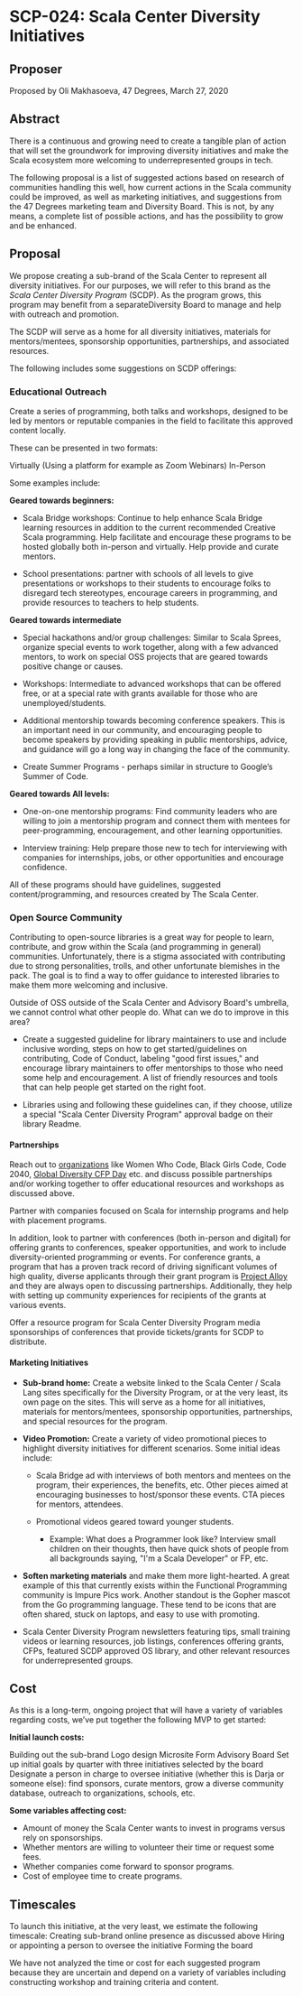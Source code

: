 # SCP-024: Scala Center Diversity Initiatives

## Proposer

Proposed by Oli Makhasoeva, 47 Degrees, March 27, 2020

## Abstract

There is a continuous and growing need to create a tangible plan of action that
will set the groundwork for improving diversity initiatives and make the Scala
ecosystem more welcoming to underrepresented groups in tech.

The following proposal is a list of suggested actions based on research of
communities handling this well, how current actions in the Scala community 
could be improved, as well as marketing initiatives, and suggestions from the
47 Degrees marketing team and Diversity Board. This is not, by any means, a complete
list of possible actions, and has the possibility to grow and be enhanced.


## Proposal

We propose creating a sub-brand of the Scala Center to represent all diversity initiatives. For our purposes, we will refer to this brand
as the *Scala Center Diversity Program* (SCDP). As the program grows, this program may benefit from a separateDiversity Board to manage and help with outreach and promotion.

The SCDP will serve as a home for all diversity initiatives, materials for
mentors/mentees, sponsorship opportunities, partnerships, and associated resources.

The following includes some suggestions on SCDP offerings:

### Educational Outreach

Create a series of programming, both talks and workshops, designed to be led by
mentors or reputable companies in the field to facilitate this approved content
locally. 

These can be presented in two formats:

Virtually (Using a platform for example as Zoom Webinars) 
In-Person

Some examples include:

**Geared towards beginners:**

  - Scala Bridge workshops: Continue to help enhance Scala Bridge learning resources in
    addition to the current recommended Creative Scala programming. Help facilitate and encourage these programs to be hosted globally both in-person and virtually. Help provide and curate mentors.

  - School presentations: partner with schools of all levels to give presentations
    or workshops to their students to encourage folks to disregard tech stereotypes,
    encourage careers in programming, and provide resources to teachers to help students.

**Geared towards intermediate**

  - Special hackathons and/or group challenges: Similar to Scala Sprees,
    organize special events to work together, along with a few advanced mentors,
    to work on special OSS projects that are geared towards positive change
    or causes.

  - Workshops: Intermediate to advanced workshops that can be offered free, or
    at a special rate with grants available for those who are unemployed/students.

  - Additional mentorship towards becoming conference speakers. This is an
    important need in our community, and encouraging people to become speakers
    by providing speaking in public mentorships, advice, and guidance will go
    a long way in changing the face of the community.

  - Create Summer Programs - perhaps similar in structure to Google’s Summer of Code.

**Geared towards All levels:**

  - One-on-one mentorship programs: Find community leaders who are willing to
    join a mentorship program and connect them with mentees for peer-programming,
    encouragement, and other learning opportunities.

  - Interview training: Help prepare those new to tech for interviewing with companies
    for internships, jobs, or other opportunities and encourage confidence.

All of these programs should have guidelines, suggested content/programming, and
resources created by The Scala Center.

### Open Source Community

Contributing to open-source libraries is a great way for people to learn, contribute,
and grow within the Scala (and programming in general) communities. Unfortunately,
there is a stigma associated with contributing due to strong personalities, trolls,
and other unfortunate blemishes in the pack. The goal is to find a way to offer
guidance to interested libraries to make them more welcoming and inclusive.

Outside of OSS outside of the Scala Center and Advisory Board's umbrella, we cannot
control what other people do. What can we do to improve in this area?

- Create a suggested guideline for library maintainers to use
and include inclusive wording, steps on how to get started/guidelines on contributing,
Code of Conduct, labeling "good first issues," and encourage library maintainers to
offer mentorships to those who need some help and encouragement. A list of friendly
resources and tools that can help people get started on the right foot.

- Libraries using and following these guidelines can, if they choose, utilize a
special "Scala Center Diversity Program" approval badge on their library Readme.

#### Partnerships

Reach out to [organizations](https://inclusionclearinghouse.org/organizations/)
like Women Who Code, Black Girls Code, Code 2040, [Global Diversity CFP Day](https://www.globaldiversitycfpday.com/) etc. and discuss possible
partnerships and/or working together to offer educational resources and workshops
as discussed above.

Partner with companies focused on Scala for internship programs and help with
placement programs.

In addition, look to partner with conferences (both in-person and digital) for
offering grants to conferences, speaker opportunities, and work to include
diversity-oriented programming or events. For conference grants, a program that
has a proven track record of driving significant volumes of high quality, diverse
applicants through their grant program is [Project Alloy](https://www.projectalloy.org/) 
and they are always open to discussing partnerships. Additionally, they help with 
setting up community experiences for recipients of the grants at various events.

Offer a resource program for Scala Center Diversity Program media sponsorships of
conferences that provide tickets/grants for SCDP to distribute.


#### Marketing Initiatives

- **Sub-brand home:** Create a website linked to the Scala Center / Scala Lang sites
  specifically for the Diversity Program, or at the very least, its own page on the sites. This will serve as a home for all initiatives, materials for mentors/mentees,
  sponsorship opportunities, partnerships, and special resources for the program.

 - **Video Promotion:**  Create a variety of video promotional pieces to highlight
   diversity initiatives for different scenarios. Some initial ideas include:

   - Scala Bridge ad with interviews of both mentors and mentees on the program,
     their experiences, the benefits, etc. Other pieces aimed at encouraging businesses to host/sponsor these events. CTA pieces for mentors, attendees.

   - Promotional videos geared toward younger students.
      - Example: What does a Programmer look like? Interview small children on
                 their thoughts, then have quick shots of people from all backgrounds
                 saying, "I'm a Scala Developer" or FP, etc.

- **Soften marketing materials** and make them more light-hearted. A great example of this
    that currently exists within the Functional Programming community is Impure
    Pics work. Another standout is the Gopher mascot from the Go programming language. These tend to be icons that are often shared, stuck on laptops, and easy to use with promoting.

- Scala Center Diversity Program newsletters featuring tips, small training videos or learning resources, job listings, conferences offering grants, CFPs, featured SCDP approved OS library, and other relevant resources for underrepresented groups. 


## Cost

As this is a long-term, ongoing project that will have a variety of variables regarding costs, we’ve put together the following MVP to get started:

**Initial launch costs:**

Building out the sub-brand
Logo design
Microsite
Form Advisory Board
Set up initial goals by quarter with three initiatives selected by the board
Designate a person in charge to oversee initiative (whether this is Darja or someone else): find sponsors, curate mentors, grow a diverse community database, outreach to organizations, schools, etc. 





**Some variables affecting cost:**

- Amount of money the Scala Center wants to invest in programs versus rely on
  sponsorships.
- Whether mentors are willing to volunteer their time or request some fees.
- Whether companies come forward to sponsor programs.
- Cost of employee time to create programs.

## Timescales

To launch this initiative, at the very least, we estimate the following timescale: 
Creating sub-brand online presence as discussed above
Hiring or appointing a person to oversee the initiative
Forming the board

We have not analyzed the time or cost for each suggested program because they are uncertain and depend on a variety of variables including constructing workshop and training criteria and content.






